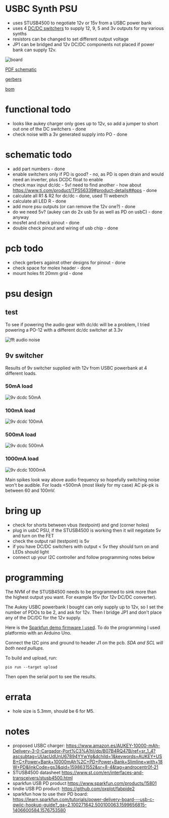 # USBC Synth PSU

* uses STUSB4500 to negotiate 12v or 15v from a USBC power bank
* uses 4 [DC/DC switchers](https://www.ti.com/product/TPS56339) to supply 12, 9, 5 and 3v outputs for my various synths
* resistors can be changed to set different output voltage
* JP1 can be bridged and 12v DC/DC components not placed if power bank can supply 12v.

![board](board.png)

[PDF schematic](schematic.pdf)

[gerbers](synth-psu-2020-09-01-fab.zip)

[bom](synth-psu-bom.csv)

# functional todo

* looks like aukey charger only goes up to 12v, so add a jumper to short out one of the DC switchers - done
* check noise with a 3v generated supply into PO - done

# schematic todo

* add part numbers - done
* enable switchers only if PD is good? - no, as PD is open drain and would need an inverter, plus DCDC float to enable
* check max input dc/dc - 5v! need to find another - how about https://www.ti.com/product/TPS56339#product-details##pps - done
* calculate all R1 & R2 for dc/dc - done, used TI webench
* calculate all LED R  - done
* add more psu outputs (or can remove the 12v one?) - done
* do we need 5v? (aukey can do 2x usb 5v as well as PD on usbC) - done anyway
* mosfet and check pinout - done
* double check pinout and wiring of usb chip - done

# pcb todo

* check gerbers against other designs for pinout - done
* check space for molex header - done
* mount holes fit 20mm grid - done

# psu design

## test

To see if powering the audio gear with dc/dc will be a problem, I tried powering a PO-12 with a different dc/dc switcher at 3.3v

![fft audio noise](docs/dcdc-po-out.png)

## 9v switcher

Results of 9v switcher supplied with 12v from USBC powerbank at 4 different loads.

### 50mA load
![9v dcdc 50mA](docs/9v-dcdc-50mA.PNG)

### 100mA load
![9v dcdc 100mA](docs/9v-dcdc-100mA.PNG)

### 500mA load
![9v dcdc 500mA](docs/9v-dcdc-500mA.PNG)

### 1000mA load
![9v dcdc 1000mA](docs/9v-dcdc-1000mA.PNG)

Main spikes look way above audio frequency so hopefully switching noise won't be audible.
For loads <500mA (most likely for my case) AC pk-pk is between 60 and 100mV.

# bring up

* check for shorts between vbus (testpoint) and gnd (corner holes)
* plug in usbC PSU, if the STUSB4500 is working then it will negotiate 5v and turn on the FET
* check the output rail (testpoint) is 5v
* if you have DC/DC switchers with output < 5v they should turn on and LEDs should light
* connect up your I2C controller and follow programming notes below

# programming

The NVM of the STUSB4500 needs to be programmed to sink more than the highest output you want. 
For example 15v (for 12v DC/DC converter).

The Aukey USBC powerbank I bought can only supply up to 12v, so I set the number of PDOs to be 2, and 
ask for 12v. Then I bridge JP1 and don't place any of the DC/DC for the 12v supply.

Here is the [Sparkfun demo firmware I used](firmware/src/program.ino). To do the programming I used platformio with an Arduino Uno.

Connect the I2C pins and ground to header J1 on the pcb. *SDA and SCL will both need pullups.*

To build and upload, run:

    pio run --target upload

Then open the serial port to see the results.

# errata

* hole size is 5.3mm, should be 6 for M5.

# notes

* proposed USBC charger: https://www.amazon.es/AUKEY-10000-mAh-Delivery-3-0-Cargador-Port%C3%A1til/dp/B07B4RQ47B/ref=sr_1_4?ascsubtag=UUacUdUnU67894YYwYg&dchild=1&keywords=AUKEY+USB+C+Power+Bank+10000mAh%2C+PD+Power+Bank+Slimline+with+18W+PD&linkCode=gs3&qid=1598631552&sr=8-4&tag=androcentr0f-21
* STUSB4500 datasheet https://www.st.com/en/interfaces-and-transceivers/stusb4500.html
* sparkfun USB PD product https://www.sparkfun.com/products/15801
* tindie USB PD product: https://github.com/oxplot/fabpide2
* sparkfun how to use their PD board: https://learn.sparkfun.com/tutorials/power-delivery-board---usb-c-qwiic-hookup-guide?_ga=2.100271642.500100063.1599656815-1406600584.1576753580
